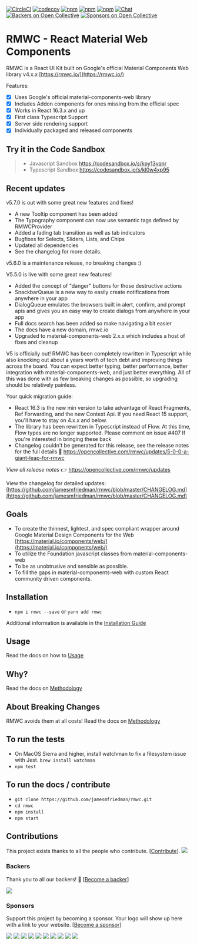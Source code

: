 [![CircleCI](https://circleci.com/gh/jamesmfriedman/rmwc/tree/master.svg?style=shield)](https://circleci.com/gh/jamesmfriedman/rmwc/tree/master)
[![codecov](https://codecov.io/gh/jamesmfriedman/rmwc/branch/master/graph/badge.svg)](https://codecov.io/gh/jamesmfriedman/rmwc)
[![npm](https://img.shields.io/npm/v/rmwc.svg)](https://www.npmjs.com/package/rmwc)
[![npm](https://img.shields.io/npm/dm/@rmwc/base.svg)](https://www.npmjs.com/package/rmwc)
[![npm](https://img.shields.io/npm/l/rmwc.svg)](https://github.com/jamesmfriedman/rmwc/blob/master/LICENSE)
[![Chat](https://img.shields.io/discord/490680848979591168.svg)](https://discord.gg/4BSUxCW)
[![Backers on Open Collective](https://opencollective.com/rmwc/backers/badge.svg)](#backers) 
[![Sponsors on Open Collective](https://opencollective.com/rmwc/sponsors/badge.svg)](#sponsors) 

# RMWC - React Material Web Components

RMWC is a React UI Kit built on Google's official Material Components Web library v4.x.x
[https://rmwc.io/](https://rmwc.io/)

Features:

* [x] Uses Google's official material-components-web library
* [x] Includes Addon components for ones missing from the official spec
* [x] Works in React 16.3.x and up
* [x] First class Typescript Support
* [x] Server side rendering support
* [x] Individually packaged and released components

## Try it in the Code Sandbox
> - Javascript Sandbox https://codesandbox.io/s/kpy13vqnr
> - Typescript Sandbox https://codesandbox.io/s/kl0w4xp95

## Recent updates

v5.7.0 is out with some great new features and fixes!
- A new Tooltip component has been added
- The Typography component can now use semantic tags defined by RMWCProvider
- Added a fading tab transition as well as tab indicators
- Bugfixes for Selects, Sliders, Lists, and Chips
- Updated all dependencies
- See the changelog for more details.

v5.6.0 is a maintenance release, no breaking changes :)

V5.5.0 is live with some great new features!
- Added the concept of "danger" buttons for those destructive actions
- SnackbarQueue is a new way to easily create notifications from anywhere in your app
- DialogQueue emulates the browsers built in alert, confirm, and prompt apis and gives you an easy way to create dialogs from anywhere in your app
- Full docs search has been added so make navigating a bit easier
- The docs have a new domain, rmwc.io
- Upgraded to material-components-web 2.x.x which includes a host of fixes and cleanup

V5 is officially out! RMWC has been completely rewritten in Typescript while also knocking out about a years worth of tech debt and improving things across the board. You can expect better typing, better performance, better integration with material-components-web, and just better everything. All of this was done with as few breaking changes as possible, so upgrading should be relatively painless.

Your quick migration guide:

- React 16.3 is the new min version to take advantage of React Fragments, Ref Forwarding, and the new Context Api. If you need React 15 support, you'll have to stay on 4.x.x and below.
- The library has been rewritten in Typescript instead of Flow. At this time, Flow types are no longer supported. Please comment on issue #407 If you're interested in bringing these back
- Changelog couldn't be generated for this release, see the release notes for the full details 🚀 https://opencollective.com/rmwc/updates/5-0-0-a-giant-leap-for-rmwc

*View all release notes* 👉 https://opencollective.com/rmwc/updates

View the changelog for detailed updates: [https://github.com/jamesmfriedman/rmwc/blob/master/CHANGELOG.md](https://github.com/jamesmfriedman/rmwc/blob/master/CHANGELOG.md)

## Goals

* To create the thinnest, lightest, and spec compliant wrapper around Google
  Material Design Components for the Web
  [https://material.io/components/web/](https://material.io/components/web/)
* To utilize the Foundation javascript classes from material-components-web
* To be as unobtrusive and sensible as possible.
* To fill the gaps in material-components-web with custom React community driven components.

## Installation

* `npm i rmwc --save` or `yarn add rmwc`

Additional information is available in the [Installation Guide](https://jamesmfriedman.github.io/rmwc/installation)

## Usage

Read the docs on how to [Usage](https://jamesmfriedman.github.io/rmwc/usage)

## Why?

Read the docs on [Methodology](https://jamesmfriedman.github.io/rmwc/methodology)

## About Breaking Changes

RMWC avoids them at all costs!
Read the docs on [Methodology](https://jamesmfriedman.github.io/rmwc/methodology)

## To run the tests

* On MacOS Sierra and higher, install watchman to fix a filesystem issue with
  Jest. `brew install watchman`
* `npm test`

## To run the docs / contribute

* `git clone https://github.com/jamesmfriedman/rmwc.git`
* `cd rmwc`
* `npm install`
* `npm start`

## Contributions

This project exists thanks to all the people who contribute. [[Contribute](CONTRIBUTING.md)].
<a href="https://github.com/jamesmfriedman/rmwc/graphs/contributors"><img src="https://opencollective.com/rmwc/contributors.svg?width=890&button=false" /></a>


### Backers

Thank you to all our backers! 🙏 [[Become a backer](https://opencollective.com/rmwc#backer)]

<a href="https://opencollective.com/rmwc#backers" target="_blank"><img src="https://opencollective.com/rmwc/backers.svg?width=890"></a>


### Sponsors

Support this project by becoming a sponsor. Your logo will show up here with a link to your website. [[Become a sponsor](https://opencollective.com/rmwc#sponsor)]

<a href="https://opencollective.com/rmwc/sponsor/0/website" target="_blank"><img src="https://opencollective.com/rmwc/sponsor/0/avatar.svg"></a>
<a href="https://opencollective.com/rmwc/sponsor/1/website" target="_blank"><img src="https://opencollective.com/rmwc/sponsor/1/avatar.svg"></a>
<a href="https://opencollective.com/rmwc/sponsor/2/website" target="_blank"><img src="https://opencollective.com/rmwc/sponsor/2/avatar.svg"></a>
<a href="https://opencollective.com/rmwc/sponsor/3/website" target="_blank"><img src="https://opencollective.com/rmwc/sponsor/3/avatar.svg"></a>
<a href="https://opencollective.com/rmwc/sponsor/4/website" target="_blank"><img src="https://opencollective.com/rmwc/sponsor/4/avatar.svg"></a>
<a href="https://opencollective.com/rmwc/sponsor/5/website" target="_blank"><img src="https://opencollective.com/rmwc/sponsor/5/avatar.svg"></a>
<a href="https://opencollective.com/rmwc/sponsor/6/website" target="_blank"><img src="https://opencollective.com/rmwc/sponsor/6/avatar.svg"></a>
<a href="https://opencollective.com/rmwc/sponsor/7/website" target="_blank"><img src="https://opencollective.com/rmwc/sponsor/7/avatar.svg"></a>
<a href="https://opencollective.com/rmwc/sponsor/8/website" target="_blank"><img src="https://opencollective.com/rmwc/sponsor/8/avatar.svg"></a>
<a href="https://opencollective.com/rmwc/sponsor/9/website" target="_blank"><img src="https://opencollective.com/rmwc/sponsor/9/avatar.svg"></a>

